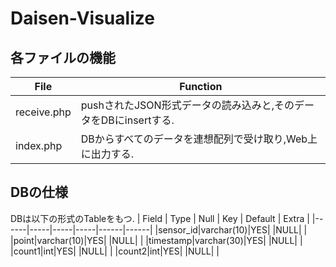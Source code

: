 # Daisen-Visualize

## 各ファイルの機能

| File | Function |
|------|-------|
|receive.php | pushされたJSON形式データの読み込みと,そのデータをDBにinsertする. |
|index.php | DBからすべてのデータを連想配列で受け取り,Web上に出力する. |

## DBの仕様
DBは以下の形式のTableをもつ.
| Field | Type | Null | Key | Default | Extra |
|------|-----|-----|-----|------|------|
|sensor_id|varchar(10)|YES| |NULL| |
|point|varchar(10)|YES| |NULL| |
|timestamp|varchar(30)|YES| |NULL| |
|count1|int|YES| |NULL| |
|count2|int|YES| |NULL| |

